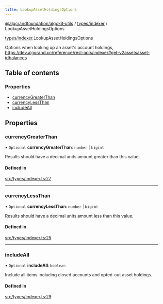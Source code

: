 ```yaml
---
title: LookupAssetHoldingsOptions
---
```


[@algorandfoundation/algokit-utils](/reference/algokit-utils-ts/api/readme/) / [types/indexer](/reference/algokit-utils-ts/api/modules/types_indexer/) / LookupAssetHoldingsOptions

[types/indexer](/reference/algokit-utils-ts/api/modules/types_indexer/).LookupAssetHoldingsOptions

Options when looking up an asset's account holdings, https://dev.algorand.co/reference/rest-apis/indexer#get-v2assetsasset-idbalances

## Table of contents

### Properties

- [currencyGreaterThan](#currencygreaterthan)
- [currencyLessThan](#currencylessthan)
- [includeAll](#includeall)

## Properties

### currencyGreaterThan

• `Optional` **currencyGreaterThan**: `number` \| `bigint`

Results should have a decimal units amount greater than this value.

#### Defined in

[src/types/indexer.ts:27](https://github.com/algorandfoundation/algokit-utils-ts/blob/main/src/types/indexer.ts#L27)

---

### currencyLessThan

• `Optional` **currencyLessThan**: `number` \| `bigint`

Results should have a decimal units amount less than this value.

#### Defined in

[src/types/indexer.ts:25](https://github.com/algorandfoundation/algokit-utils-ts/blob/main/src/types/indexer.ts#L25)

---

### includeAll

• `Optional` **includeAll**: `boolean`

Include all items including closed accounts and opted-out asset holdings.

#### Defined in

[src/types/indexer.ts:29](https://github.com/algorandfoundation/algokit-utils-ts/blob/main/src/types/indexer.ts#L29)
